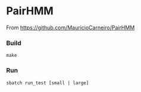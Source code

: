PairHMM
=======

From https://github.com/MauricioCarneiro/PairHMM

### Build

```
make
```

### Run

```
sbatch run_test [small | large]
```
